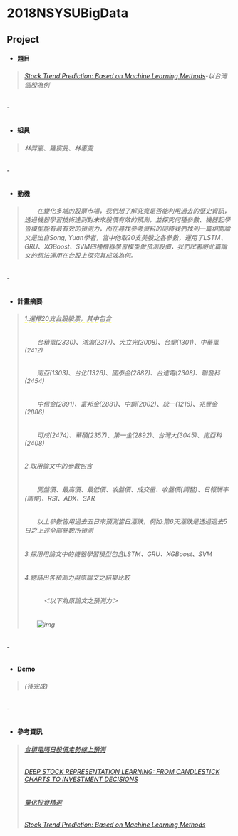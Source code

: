 # 2018NSYSUBigData
## Project
* #### **題目**
> ###### [Stock Trend Prediction: Based on Machine Learning Methods](https://cloudfront.escholarship.org/dist/prd/content/qt0cp1x8th/qt0cp1x8th.pdf?t=p63wi3)-以台灣個股為例
###### -
* #### **組員**
> ###### 林羿豪、羅宸旻、林惠雯
###### -
* #### **動機**
> ###### 　　在變化多端的股票市場，我們想了解究竟是否能利用過去的歷史資訊，透過機器學習技術達到對未來股價有效的預測，並探究何種參數、機器起學習模型能有最有效的預測力，而在尋找參考資料的同時我們找到一篇相關論文是出自Song, Yuan學者，當中他取20支美股之各參數，運用了LSTM、GRU、XGBoost、SVM四種機器學習模型做預測股價，我們試著將此篇論文的想法運用在台股上探究其成效為何。
###### -
* #### **計畫摘要**
> ###### <span style="border-bottom:2px dashed yellow;">1.選擇20支台股股票，其中包含</span>
> ###### 　　台積電(2330)、鴻海(2317)、大立光(3008)、台塑(1301)、中華電(2412)
> ###### 　　南亞(1303)、台化(1326)、國泰金(2882)、台達電(2308)、聯發科(2454)
> ###### 　　中信金(2891)、富邦金(2881)、中鋼(2002)、統一(1216)、兆豐金(2886)
> ###### 　　可成(2474)、華碩(2357)、第一金(2892)、台灣大(3045)、南亞科(2408)
> ###### 2.取用論文中的參數包含
> ###### 　　開盤價、最高價、最低價、收盤價、成交量、收盤價(調整)、日報酬率(調整)、RSI、ADX、SAR
> ###### 　　以上參數皆用過去五日來預測當日漲跌，例如:第6天漲跌是透過過去5日之上述全部參數所預測
> ###### 3.採用用論文中的機器學習模型包含LSTM、GRU、XGBoost、SVM
> ###### 4.總結出各預測力與原論文之結果比較
> ###### 　　　＜以下為原論文之預測力＞
> ###### 　　![img](https://i.imgur.com/YVPFhYT.png) 
###### -
* #### **Demo**
> ###### (待完成)
###### -
* #### **參考資訊**
> ###### [台積電隔日股價走勢線上預測](https://github.com/ChenHandsomeboy/Team_Project/tree/master)
> ###### [DEEP STOCK REPRESENTATION LEARNING: FROM CANDLESTICK CHARTS TO INVESTMENT DECISIONS](https://arxiv.org/pdf/1709.03803.pdf)
> ###### [量化投資精選](https://community.bigquant.com/t/%E9%87%8F%E5%8C%96%E7%A0%94%E7%A9%B6%E6%AF%8F%E5%91%A8%E7%B2%BE%E9%80%89-20170929/2821)
> ###### [Stock Trend Prediction: Based on Machine Learning Methods](https://cloudfront.escholarship.org/dist/prd/content/qt0cp1x8th/qt0cp1x8th.pdf?t=p63wi3)

